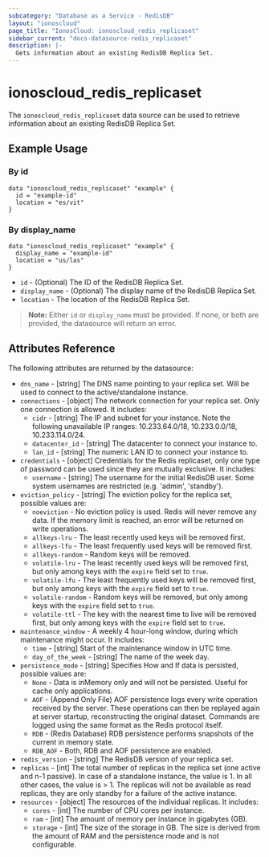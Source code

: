 ```yaml
---
subcategory: "Database as a Service - RedisDB"
layout: "ionoscloud"
page_title: "IonosCloud: ionoscloud_redis_replicaset"
sidebar_current: "docs-datasource-redis_replicaset"
description: |-
  Gets information about an existing RedisDB Replica Set.
---
```


# ionoscloud_redis_replicaset

The `ionoscloud_redis_replicaset` data source can be used to retrieve information about an existing RedisDB Replica Set.

## Example Usage

### By id
```hcl
data "ionoscloud_redis_replicaset" "example" {
  id = "example-id"
  location = "es/vit"
}
```

### By display_name
```hcl
data "ionoscloud_redis_replicaset" "example" {
  display_name = "example-id"
  location = "us/las"
}
```

* `id` - (Optional) The ID of the RedisDB Replica Set.
* `display_name` - (Optional) The display name of the RedisDB Replica Set.
* `location` -  The location of the RedisDB Replica Set.

> **Note:** Either `id` or `display_name` must be provided. If none, or both are provided, the datasource will return an error.

## Attributes Reference

The following attributes are returned by the datasource:

* `dns_name` - [string] The DNS name pointing to your replica set. Will be used to connect to the active/standalone instance.
* `connections` - [object] The network connection for your replica set. Only one connection is allowed. It includes:
  * `cidr` - [string] The IP and subnet for your instance. Note the following unavailable IP ranges: 10.233.64.0/18, 10.233.0.0/18, 10.233.114.0/24.
  * `datacenter_id` - [string] The datacenter to connect your instance to.
  * `lan_id` - [string] The numeric LAN ID to connect your instance to.
* `credentials` - [object] Credentials for the Redis replicaset, only one type of password can be used since they are mutually exclusive. It includes:
  * `username` - [string] The username for the initial RedisDB user. Some system usernames are restricted (e.g. 'admin', 'standby').
* `eviction_policy` - [string] The eviction policy for the replica set, possible values are:
  * `noeviction` - No eviction policy is used. Redis will never remove any data. If the memory limit is reached, an error will be returned on write operations.
  * `allkeys-lru` - The least recently used keys will be removed first.
  * `allkeys-lfu` - The least frequently used keys will be removed first.
  * `allkeys-random` - Random keys will be removed.
  * `volatile-lru` - The least recently used keys will be removed first, but only among keys with the `expire` field set to `true`.
  * `volatile-lfu` - The least frequently used keys will be removed first, but only among keys with the `expire` field set to `true`.
  * `volatile-random` - Random keys will be removed, but only among keys with the `expire` field set to `true`.
  * `volatile-ttl` - The key with the nearest time to live will be removed first, but only among keys with the `expire` field set to `true`.
* `maintenance_window` - A weekly 4 hour-long window, during which maintenance might occur. It includes:
  * `time` - [string] Start of the maintenance window in UTC time.
  * `day_of_the_week` - [string] The name of the week day.
* `persistence_mode` - [string] Specifies How and If data is persisted, possible values are:
  * `None` - Data is inMemory only and will not be persisted. Useful for cache only applications.
  * `AOF` - (Append Only File) AOF persistence logs every write operation received by the server. These operations can then be replayed again at server startup, reconstructing the original dataset. Commands are logged using the same format as the Redis protocol itself.
  * `RDB` - (Redis Database) RDB persistence performs snapshots of the current in memory state.
  * `RDB_AOF` - Both, RDB and AOF persistence are enabled.
* `redis_version` - [string] The RedisDB version of your replica set.
* `replicas` - [int] The total number of replicas in the replica set (one active and n-1 passive). In case of a standalone instance, the value is 1. In all other cases, the value is > 1. The replicas will not be available as read replicas, they are only standby for a failure of the active instance.
* `resources` - [object] The resources of the individual replicas. It includes:
  * `cores` - [int] The number of CPU cores per instance.
  * `ram` - [int] The amount of memory per instance in gigabytes (GB).
  * `storage` - [int] The size of the storage in GB. The size is derived from the amount of RAM and the persistence mode and is not configurable.
